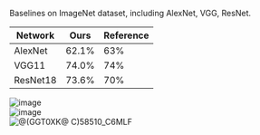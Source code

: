 Baselines on ImageNet dataset, including AlexNet, VGG, ResNet.  


| Network  | Ours  | Reference |  
| -------- | ----- | --------- |  
| AlexNet  | 62.1% | 63%       | 
| VGG11    | 74.0% | 74%       |  
| ResNet18 | 73.6% | 70%       |  


![image](https://user-images.githubusercontent.com/53403225/156036453-d10cca45-aad3-42f8-866c-e2b753f0df31.png)  
![image](https://user-images.githubusercontent.com/53403225/156223561-6f96acbd-fe33-4b30-ade1-6905bf9ccbda.png)  
![@(GGT0XK@ C)58510_C6MLF](https://user-images.githubusercontent.com/53403225/156035890-5d6f6a1e-077a-4b73-8811-80e0e4773d8c.png)  

